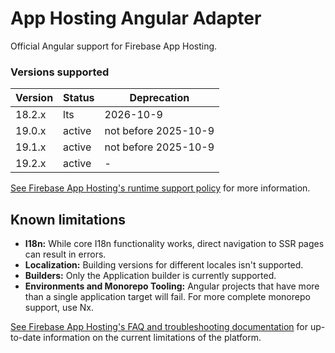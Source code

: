 # App Hosting Angular Adapter

Official Angular support for Firebase App Hosting.

### Versions supported

| Version | Status | Deprecation           |
|---------|--------|-----------------------|
| 18.2.x  | lts    | 2026-10-9             |
| 19.0.x  | active | not before 2025-10-9  |
| 19.1.x  | active | not before 2025-10-9  |
| 19.2.x  | active | -                     |

[See Firebase App Hosting's runtime support policy](https://firebase.google.com/docs/app-hosting/frameworks-tooling#runtimes-for-app-hosting) for more information.

## Known limitations

* **I18n:** While core I18n functionality works, direct navigation to SSR pages can result in errors.
* **Localization:** Building versions for different locales isn't supported.
* **Builders:** Only the Application builder is currently supported.
* **Environments and Monorepo Tooling:** Angular projects that have more than a single application target will fail. For more complete monorepo support, use Nx.

[See Firebase App Hosting's FAQ and troubleshooting documentation](https://firebase.google.com/docs/app-hosting/troubleshooting) for up-to-date information on the current limitations of the platform.